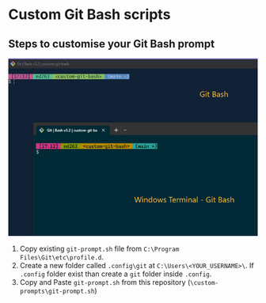 # Custom Git Bash scripts

## Steps to customise your Git Bash prompt
  ![custom git-bash](images/custom-git-bash.png)
  1. Copy existing `git-prompt.sh` file from `C:\Program Files\Git\etc\profile.d`.
  2. Create a new folder called `.config\git` at `C:\Users\<YOUR_USERNAME>\`. If `.config` folder exist than create a `git` folder inside `.config`.
  3. Copy and Paste `git-prompt.sh` from this repository (`\custom-prompts\git-prompt.sh`)
